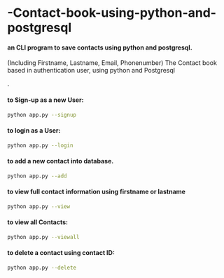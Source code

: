 # -Contact-book-using-python-and-postgresql

#### an CLI program to save contacts using python and postgresql.
(Including Firstname, Lastname, Email, Phonenumber)
The Contact book based in authentication user, using python and Postgresql


.

#### to Sign-up as a new User:
```bash
python app.py --signup

```
#### to login as a User:
```bash
python app.py --login

```

#### to add a new contact into database.
```bash
python app.py --add
```
  
#### to view full contact information using firstname or lastname
```bash
python app.py --view
```

#### to view all Contacts:
```bash
python app.py --viewall
```

#### to delete a contact using contact ID:
```bash
python app.py --delete
```
